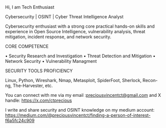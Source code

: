 Hi, I am Tech Enthusiast 

Cybersecurity | OSINT | Cyber Threat Intelligence Analyst 

Cybersecurity enthusiast with a strong core practical hands-on skills and experience in Open Source Intelligence, vulnerability analysis, threat mitigation, incident response, and network security.


CORE COMPETENCE

• Security Research and Investigation 
• Threat Detection and Mitigation 
• Network Security 
• Vulnerability Managment 

SECURITY TOOLS PROFICIENCY

 Linux, Python, Wireshark, Nmap, Metasploit, SpiderFoot, 
 Sherlock, Recon-ng, The-Harvester, etc.

You can connect with me via my email :preciousvincentct@gmail.com and X handle: https://x.com/ctprecious

I write and share security and OSINT knowledge on my medium account: https://medium.com/@preciousvincentct/finding-a-person-of-interest-f6a5fc24c909





<!---
Tech-Enthusiast0/Tech-Enthusiast0 is a ✨ special ✨ repository because its `README.md` (this file) appears on your GitHub profile.
You can click the Preview link to take a look at your changes.
--->
